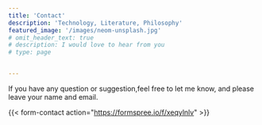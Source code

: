 ```yaml
---
title: 'Contact'
description: 'Technology, Literature, Philosophy'
featured_image: '/images/neom-unsplash.jpg'
# omit_header_text: true
# description: I would love to hear from you
# type: page


---
```

If you have any question or suggestion,feel free to let me know, and please leave your name and email.


{{< form-contact action="https://formspree.io/f/xeqylnlv"  >}}
